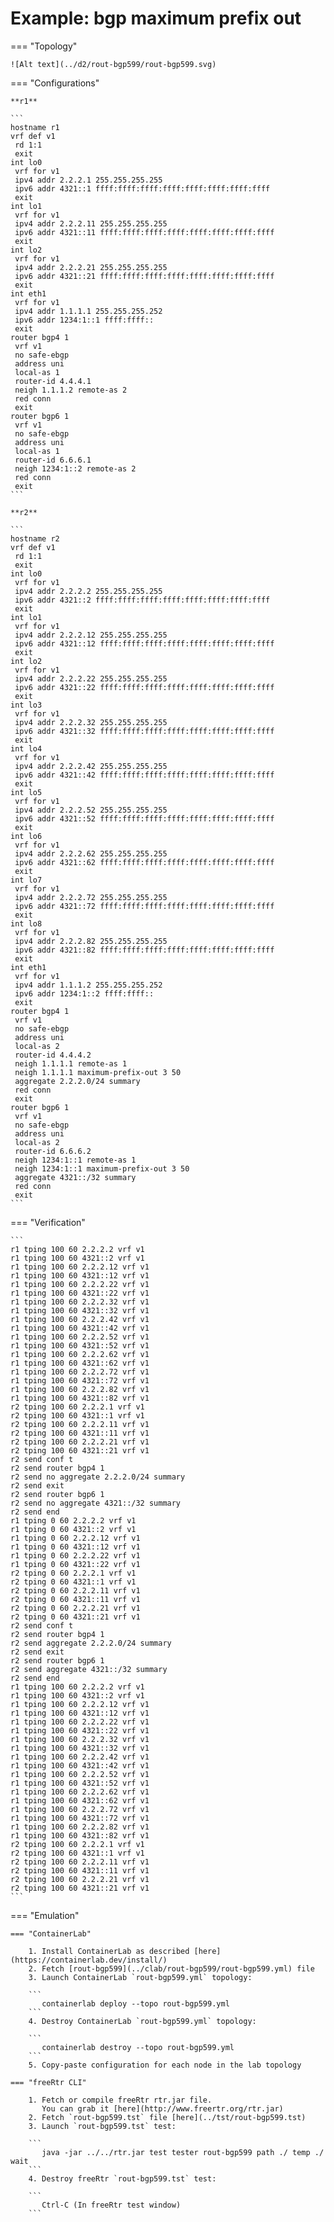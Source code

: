 # Example: bgp maximum prefix out

=== "Topology"

    ![Alt text](../d2/rout-bgp599/rout-bgp599.svg)

=== "Configurations"

    **r1**

    ```
    hostname r1
    vrf def v1
     rd 1:1
     exit
    int lo0
     vrf for v1
     ipv4 addr 2.2.2.1 255.255.255.255
     ipv6 addr 4321::1 ffff:ffff:ffff:ffff:ffff:ffff:ffff:ffff
     exit
    int lo1
     vrf for v1
     ipv4 addr 2.2.2.11 255.255.255.255
     ipv6 addr 4321::11 ffff:ffff:ffff:ffff:ffff:ffff:ffff:ffff
     exit
    int lo2
     vrf for v1
     ipv4 addr 2.2.2.21 255.255.255.255
     ipv6 addr 4321::21 ffff:ffff:ffff:ffff:ffff:ffff:ffff:ffff
     exit
    int eth1
     vrf for v1
     ipv4 addr 1.1.1.1 255.255.255.252
     ipv6 addr 1234:1::1 ffff:ffff::
     exit
    router bgp4 1
     vrf v1
     no safe-ebgp
     address uni
     local-as 1
     router-id 4.4.4.1
     neigh 1.1.1.2 remote-as 2
     red conn
     exit
    router bgp6 1
     vrf v1
     no safe-ebgp
     address uni
     local-as 1
     router-id 6.6.6.1
     neigh 1234:1::2 remote-as 2
     red conn
     exit
    ```

    **r2**

    ```
    hostname r2
    vrf def v1
     rd 1:1
     exit
    int lo0
     vrf for v1
     ipv4 addr 2.2.2.2 255.255.255.255
     ipv6 addr 4321::2 ffff:ffff:ffff:ffff:ffff:ffff:ffff:ffff
     exit
    int lo1
     vrf for v1
     ipv4 addr 2.2.2.12 255.255.255.255
     ipv6 addr 4321::12 ffff:ffff:ffff:ffff:ffff:ffff:ffff:ffff
     exit
    int lo2
     vrf for v1
     ipv4 addr 2.2.2.22 255.255.255.255
     ipv6 addr 4321::22 ffff:ffff:ffff:ffff:ffff:ffff:ffff:ffff
     exit
    int lo3
     vrf for v1
     ipv4 addr 2.2.2.32 255.255.255.255
     ipv6 addr 4321::32 ffff:ffff:ffff:ffff:ffff:ffff:ffff:ffff
     exit
    int lo4
     vrf for v1
     ipv4 addr 2.2.2.42 255.255.255.255
     ipv6 addr 4321::42 ffff:ffff:ffff:ffff:ffff:ffff:ffff:ffff
     exit
    int lo5
     vrf for v1
     ipv4 addr 2.2.2.52 255.255.255.255
     ipv6 addr 4321::52 ffff:ffff:ffff:ffff:ffff:ffff:ffff:ffff
     exit
    int lo6
     vrf for v1
     ipv4 addr 2.2.2.62 255.255.255.255
     ipv6 addr 4321::62 ffff:ffff:ffff:ffff:ffff:ffff:ffff:ffff
     exit
    int lo7
     vrf for v1
     ipv4 addr 2.2.2.72 255.255.255.255
     ipv6 addr 4321::72 ffff:ffff:ffff:ffff:ffff:ffff:ffff:ffff
     exit
    int lo8
     vrf for v1
     ipv4 addr 2.2.2.82 255.255.255.255
     ipv6 addr 4321::82 ffff:ffff:ffff:ffff:ffff:ffff:ffff:ffff
     exit
    int eth1
     vrf for v1
     ipv4 addr 1.1.1.2 255.255.255.252
     ipv6 addr 1234:1::2 ffff:ffff::
     exit
    router bgp4 1
     vrf v1
     no safe-ebgp
     address uni
     local-as 2
     router-id 4.4.4.2
     neigh 1.1.1.1 remote-as 1
     neigh 1.1.1.1 maximum-prefix-out 3 50
     aggregate 2.2.2.0/24 summary
     red conn
     exit
    router bgp6 1
     vrf v1
     no safe-ebgp
     address uni
     local-as 2
     router-id 6.6.6.2
     neigh 1234:1::1 remote-as 1
     neigh 1234:1::1 maximum-prefix-out 3 50
     aggregate 4321::/32 summary
     red conn
     exit
    ```

=== "Verification"

    ```
    r1 tping 100 60 2.2.2.2 vrf v1
    r1 tping 100 60 4321::2 vrf v1
    r1 tping 100 60 2.2.2.12 vrf v1
    r1 tping 100 60 4321::12 vrf v1
    r1 tping 100 60 2.2.2.22 vrf v1
    r1 tping 100 60 4321::22 vrf v1
    r1 tping 100 60 2.2.2.32 vrf v1
    r1 tping 100 60 4321::32 vrf v1
    r1 tping 100 60 2.2.2.42 vrf v1
    r1 tping 100 60 4321::42 vrf v1
    r1 tping 100 60 2.2.2.52 vrf v1
    r1 tping 100 60 4321::52 vrf v1
    r1 tping 100 60 2.2.2.62 vrf v1
    r1 tping 100 60 4321::62 vrf v1
    r1 tping 100 60 2.2.2.72 vrf v1
    r1 tping 100 60 4321::72 vrf v1
    r1 tping 100 60 2.2.2.82 vrf v1
    r1 tping 100 60 4321::82 vrf v1
    r2 tping 100 60 2.2.2.1 vrf v1
    r2 tping 100 60 4321::1 vrf v1
    r2 tping 100 60 2.2.2.11 vrf v1
    r2 tping 100 60 4321::11 vrf v1
    r2 tping 100 60 2.2.2.21 vrf v1
    r2 tping 100 60 4321::21 vrf v1
    r2 send conf t
    r2 send router bgp4 1
    r2 send no aggregate 2.2.2.0/24 summary
    r2 send exit
    r2 send router bgp6 1
    r2 send no aggregate 4321::/32 summary
    r2 send end
    r1 tping 0 60 2.2.2.2 vrf v1
    r1 tping 0 60 4321::2 vrf v1
    r1 tping 0 60 2.2.2.12 vrf v1
    r1 tping 0 60 4321::12 vrf v1
    r1 tping 0 60 2.2.2.22 vrf v1
    r1 tping 0 60 4321::22 vrf v1
    r2 tping 0 60 2.2.2.1 vrf v1
    r2 tping 0 60 4321::1 vrf v1
    r2 tping 0 60 2.2.2.11 vrf v1
    r2 tping 0 60 4321::11 vrf v1
    r2 tping 0 60 2.2.2.21 vrf v1
    r2 tping 0 60 4321::21 vrf v1
    r2 send conf t
    r2 send router bgp4 1
    r2 send aggregate 2.2.2.0/24 summary
    r2 send exit
    r2 send router bgp6 1
    r2 send aggregate 4321::/32 summary
    r2 send end
    r1 tping 100 60 2.2.2.2 vrf v1
    r1 tping 100 60 4321::2 vrf v1
    r1 tping 100 60 2.2.2.12 vrf v1
    r1 tping 100 60 4321::12 vrf v1
    r1 tping 100 60 2.2.2.22 vrf v1
    r1 tping 100 60 4321::22 vrf v1
    r1 tping 100 60 2.2.2.32 vrf v1
    r1 tping 100 60 4321::32 vrf v1
    r1 tping 100 60 2.2.2.42 vrf v1
    r1 tping 100 60 4321::42 vrf v1
    r1 tping 100 60 2.2.2.52 vrf v1
    r1 tping 100 60 4321::52 vrf v1
    r1 tping 100 60 2.2.2.62 vrf v1
    r1 tping 100 60 4321::62 vrf v1
    r1 tping 100 60 2.2.2.72 vrf v1
    r1 tping 100 60 4321::72 vrf v1
    r1 tping 100 60 2.2.2.82 vrf v1
    r1 tping 100 60 4321::82 vrf v1
    r2 tping 100 60 2.2.2.1 vrf v1
    r2 tping 100 60 4321::1 vrf v1
    r2 tping 100 60 2.2.2.11 vrf v1
    r2 tping 100 60 4321::11 vrf v1
    r2 tping 100 60 2.2.2.21 vrf v1
    r2 tping 100 60 4321::21 vrf v1
    ```

=== "Emulation"

    === "ContainerLab"

        1. Install ContainerLab as described [here](https://containerlab.dev/install/)  
        2. Fetch [rout-bgp599](../clab/rout-bgp599/rout-bgp599.yml) file  
        3. Launch ContainerLab `rout-bgp599.yml` topology:  

        ```
           containerlab deploy --topo rout-bgp599.yml  
        ```
        4. Destroy ContainerLab `rout-bgp599.yml` topology:  

        ```
           containerlab destroy --topo rout-bgp599.yml  
        ```
        5. Copy-paste configuration for each node in the lab topology

    === "freeRtr CLI"

        1. Fetch or compile freeRtr rtr.jar file.  
           You can grab it [here](http://www.freertr.org/rtr.jar)  
        2. Fetch `rout-bgp599.tst` file [here](../tst/rout-bgp599.tst)  
        3. Launch `rout-bgp599.tst` test:  

        ```
           java -jar ../../rtr.jar test tester rout-bgp599 path ./ temp ./ wait
        ```
        4. Destroy freeRtr `rout-bgp599.tst` test:  

        ```
           Ctrl-C (In freeRtr test window)
        ```


